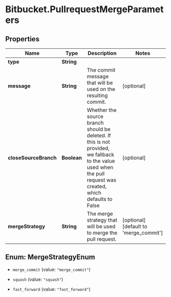 # Bitbucket.PullrequestMergeParameters

## Properties

Name | Type | Description | Notes
------------ | ------------- | ------------- | -------------
**type** | **String** |  | 
**message** | **String** | The commit message that will be used on the resulting commit. | [optional] 
**closeSourceBranch** | **Boolean** | Whether the source branch should be deleted. If this is not provided, we fallback to the value used when the pull request was created, which defaults to False | [optional] 
**mergeStrategy** | **String** | The merge strategy that will be used to merge the pull request. | [optional] [default to &#39;merge_commit&#39;]



## Enum: MergeStrategyEnum


* `merge_commit` (value: `"merge_commit"`)

* `squash` (value: `"squash"`)

* `fast_forward` (value: `"fast_forward"`)




